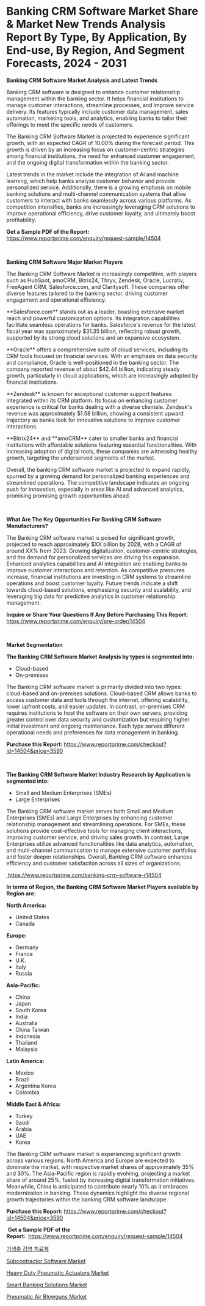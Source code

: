 <p><h1>Banking CRM Software Market Share & Market New Trends Analysis Report By Type, By Application, By End-use, By Region, And Segment Forecasts, 2024 - 2031</h1></p><p><strong>Banking CRM Software Market Analysis and Latest Trends</strong></p>
<p><p>Banking CRM software is designed to enhance customer relationship management within the banking sector. It helps financial institutions to manage customer interactions, streamline processes, and improve service delivery. Its features typically include customer data management, sales automation, marketing tools, and analytics, enabling banks to tailor their offerings to meet the specific needs of customers.</p><p>The Banking CRM Software Market is projected to experience significant growth, with an expected CAGR of 10.00% during the forecast period. This growth is driven by an increasing focus on customer-centric strategies among financial institutions, the need for enhanced customer engagement, and the ongoing digital transformation within the banking sector. </p><p>Latest trends in the market include the integration of AI and machine learning, which help banks analyze customer behavior and provide personalized service. Additionally, there is a growing emphasis on mobile banking solutions and multi-channel communication systems that allow customers to interact with banks seamlessly across various platforms. As competition intensifies, banks are increasingly leveraging CRM solutions to improve operational efficiency, drive customer loyalty, and ultimately boost profitability.</p></p>
<p><strong>Get a Sample PDF of the Report:&nbsp;</strong> <a href="https://www.reportprime.com/enquiry/request-sample/14504">https://www.reportprime.com/enquiry/request-sample/14504</a></p>
<p>&nbsp;</p>
<p><strong>Banking CRM Software Major Market Players</strong></p>
<p><p>The Banking CRM Software Market is increasingly competitive, with players such as HubSpot, amoCRM, Bitrix24, Thryv, Zendesk, Oracle, Lucrativ, FreeAgent CRM, Salesforce.com, and Claritysoft. These companies offer diverse features tailored to the banking sector, driving customer engagement and operational efficiency.</p><p>**Salesforce.com** stands out as a leader, boasting extensive market reach and powerful customization options. Its integration capabilities facilitate seamless operations for banks. Salesforce's revenue for the latest fiscal year was approximately $31.35 billion, reflecting robust growth, supported by its strong cloud solutions and an expansive ecosystem.</p><p>**Oracle** offers a comprehensive suite of cloud services, including its CRM tools focused on financial services. With an emphasis on data security and compliance, Oracle is well-positioned in the banking sector. The company reported revenue of about $42.44 billion, indicating steady growth, particularly in cloud applications, which are increasingly adopted by financial institutions.</p><p>**Zendesk** is known for exceptional customer support features integrated within its CRM platform. Its focus on enhancing customer experience is critical for banks dealing with a diverse clientele. Zendesk's revenue was approximately $1.58 billion, showing a consistent upward trajectory as banks look for innovative solutions to improve customer interactions.</p><p>**Bitrix24** and **amoCRM** cater to smaller banks and financial institutions with affordable solutions featuring essential functionalities. With increasing adoption of digital tools, these companies are witnessing healthy growth, targeting the underserved segments of the market.</p><p>Overall, the banking CRM software market is projected to expand rapidly, spurred by a growing demand for personalized banking experiences and streamlined operations. The competitive landscape indicates an ongoing push for innovation, especially in areas like AI and advanced analytics, promising promising growth opportunities ahead.</p></p>
<p>&nbsp;</p>
<p><strong>What Are The Key Opportunities For Banking CRM Software Manufacturers?</strong></p>
<p><p>The Banking CRM software market is poised for significant growth, projected to reach approximately $XX billion by 2028, with a CAGR of around XX% from 2023. Growing digitalization, customer-centric strategies, and the demand for personalized services are driving this expansion. Enhanced analytics capabilities and AI integration are enabling banks to improve customer interactions and retention. As competitive pressures increase, financial institutions are investing in CRM systems to streamline operations and boost customer loyalty. Future trends indicate a shift towards cloud-based solutions, emphasizing security and scalability, and leveraging big data for predictive analytics in customer relationship management.</p></p>
<p><strong>Inquire or Share Your Questions If Any Before Purchasing This Report:</strong> <a href="https://www.reportprime.com/enquiry/pre-order/14504">https://www.reportprime.com/enquiry/pre-order/14504</a></p>
<p>&nbsp;</p>
<p><strong>Market Segmentation</strong></p>
<p><strong>The Banking CRM Software Market Analysis by types is segmented into:</strong></p>
<p><ul><li>Cloud-based</li><li>On-premises</li></ul></p>
<p><p>The Banking CRM software market is primarily divided into two types: cloud-based and on-premises solutions. Cloud-based CRM allows banks to access customer data and tools through the internet, offering scalability, lower upfront costs, and easier updates. In contrast, on-premises CRM requires institutions to host the software on their own servers, providing greater control over data security and customization but requiring higher initial investment and ongoing maintenance. Each type serves different operational needs and preferences for data management in banking.</p></p>
<p><strong>Purchase this Report:&nbsp;</strong><a href="https://www.reportprime.com/checkout?id=14504&price=3590">https://www.reportprime.com/checkout?id=14504&price=3590</a></p>
<p>&nbsp;</p>
<p><strong>The Banking CRM Software Market Industry Research by Application is segmented into:</strong></p>
<p><ul><li>Small and Medium Enterprises (SMEs)</li><li>Large Enterprises</li></ul></p>
<p><p>The Banking CRM software market serves both Small and Medium Enterprises (SMEs) and Large Enterprises by enhancing customer relationship management and streamlining operations. For SMEs, these solutions provide cost-effective tools for managing client interactions, improving customer service, and driving sales growth. In contrast, Large Enterprises utilize advanced functionalities like data analytics, automation, and multi-channel communication to manage extensive customer portfolios and foster deeper relationships. Overall, Banking CRM software enhances efficiency and customer satisfaction across all sizes of organizations.</p></p>
<p><a href="https://www.reportprime.com/banking-crm-software-r14504">&nbsp;https://www.reportprime.com/banking-crm-software-r14504</a></p>
<p><strong>In terms of Region, the Banking CRM Software Market Players available by Region are:</strong></p>
<p>
    <p> <strong> North America: </strong>
        <ul>
            <li>United States</li>
            <li>Canada</li>
        </ul>
        </p> 
    <p> <strong> Europe: </strong>
        <ul>
            <li>Germany</li>
            <li>France</li>
            <li>U.K.</li>
            <li>Italy</li>
            <li>Russia</li>
        </ul>
        </p> 
    <p> <strong> Asia-Pacific: </strong>
        <ul>
            <li>China</li>
            <li>Japan</li>
            <li>South Korea</li>
            <li>India</li>
            <li>Australia</li>
            <li>China Taiwan</li>
            <li>Indonesia</li>
            <li>Thailand</li>
            <li>Malaysia</li>
        </ul>
        </p> 
    <p> <strong> Latin America: </strong>
        <ul>
            <li>Mexico</li>
            <li>Brazil</li>
            <li>Argentina Korea</li>
            <li>Colombia</li>
        </ul>
        </p> 
    <p> <strong> Middle East & Africa: </strong>
        <ul>
            <li>Turkey</li>
            <li>Saudi</li>
            <li>Arabia</li>
            <li>UAE</li>
            <li>Korea</li>
        </ul>
    </p>
    </p>
<p><p>The Banking CRM software market is experiencing significant growth across various regions. North America and Europe are expected to dominate the market, with respective market shares of approximately 35% and 30%. The Asia-Pacific region is rapidly evolving, projecting a market share of around 25%, fueled by increasing digital transformation initiatives. Meanwhile, China is anticipated to contribute nearly 10% as it embraces modernization in banking. These dynamics highlight the diverse regional growth trajectories within the banking CRM software landscape.</p></p>
<p><strong>Purchase this Report: </strong><a href="https://www.reportprime.com/checkout?id=14504&price=3590">https://www.reportprime.com/checkout?id=14504&price=3590</a></p>
<p>&nbsp;<strong>Get a Sample PDF of the Report:&nbsp;&nbsp;</strong><a href="https://www.reportprime.com/enquiry/request-sample/14504">https://www.reportprime.com/enquiry/request-sample/14504</a></p>
<p><strong></strong></p>
<p><p><a href="https://medium.com/@jennaduke56/helminthic-infestations-therapeutics-market-%EC%9D%98-%EA%B8%80%EB%A1%9C%EB%B2%8C-%EC%8B%9C%EC%9E%A5-%EA%B0%9C%EC%9A%94%EB%8A%94-%EC%A0%84-%EC%84%B8%EA%B3%84-%EB%B0%8F-%EC%A3%BC%EC%9A%94-%EC%8B%9C%EC%9E%A5%EC%9D%98-%EC%82%B0%EC%97%85%EC%97%90-%EC%98%81%ED%96%A5%EC%9D%84-%EB%AF%B8%EC%B9%98%EB%8A%94-%EC%A3%BC%EC%9A%94-%ED%8A%B8%EB%A0%8C%EB%93%9C%EC%97%90-%EB%8C%80%ED%95%9C-%EB%8F%85%ED%8A%B9%ED%95%9C-6ac6dd8fa0be">기생충 감염 치료제</a></p><p><a href="https://github.com/SanjidaMahmud54/Market-Research-Report-List-1/blob/main/subcontractor-software-market.md">Subcontractor Software Market</a></p><p><a href="https://issuu.com/reportprime-2/docs/heavy-duty-pneumatic-actuators-mark_ca43f6982a6c39">Heavy Duty Pneumatic Actuators Market</a></p><p><a href="https://www.linkedin.com/pulse/what-growth-drivers-smart-banking-solutions-market-comprehensive-bcksf?trackingId=rih4SbUhR0S1PJywOo8DJQ%3D%3D">Smart Banking Solutions Market</a></p><p><a href="https://issuu.com/reportprime-2/docs/pneumatic-air-blowguns-market-size-_7f9fdf0186c662">Pneumatic Air Blowguns Market</a></p></p>